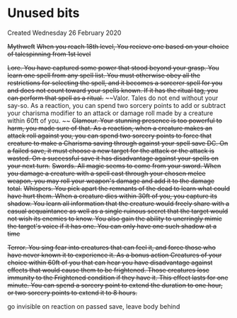 # Unused bits
Created Wednesday 26 February 2020

~~Mythweft~~
~~When you reach 18th level, You recieve one  based on your choice of talespinning from 1st level~~
	
~~Lore. You have captured some power that stood beyond your grasp. You learn one spell from any spell list. You must otherwise obey all the restrictions for selecting the spell, and it becomes a sorcerer spell for you and does not count toward your spells known. If it has the ritual tag, you can perform that spell as a ritual.~~
~~Valor. Tales do not end without your say-so. As a reaction, you can spend two sorcery points to add or subtract your charisma modifier to an attack or damage roll made by a creature within 60ft of you. ~~
~~Glamour. Your stunning presence is too powerful to harm, you made sure of that. As a reaction, when a creature makes an attack roll against you, you can spend two sorcery points to force that creature to make a Charisma saving through against your spell save DC. On a failed save, it must choose a new target for the attack or the attack is wasted. On a successful save it has disadvantage against your spells on your next turn.~~
~~Swords. All magic seems to come from your sword. When you damage a creature with a spell cast through your chosen melee weapon, you may roll your weapon's damage and add it to the damage total.~~
~~Whispers. You pick apart the remnants of the dead to learn what could have hurt them. When a creature dies within 30ft of you, you capture its shadow. You learn all information that the creature would freely share with a casual acquaintance as well as a single ruinous secret that the target would not wish its enemies to know.  You also gain the ability to unerringly mimic the target's voice if it has one. You can only have one such shadow at a time~~ 



~~Terror. You sing fear into creatures that can feel it, and force those who have never known it to experience it.  As a bonus action Creatures of your choice within 60ft of you that can hear you have disadvantage against effects that would cause them to be frightened. Those creatures lose immunity to the Frightened condition if they have it. This effect lasts for one minute. You can spend a sorcery point to extend the duration to one hour, or two sorcery points to extend it to 8 hours.~~ 


go invisible on reaction on passed save, leave body behind

